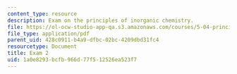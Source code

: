```yaml
---
content_type: resource
description: Exam on the principles of inorganic chemistry.
file: https://ol-ocw-studio-app-qa.s3.amazonaws.com/courses/5-04-principles-of-inorganic-chemistry-ii-fall-2008/1a0e8293bcfb966d77f512526ea523f7_exam2.pdf
file_type: application/pdf
parent_uid: 428c0911-b4a9-dfbc-02bc-4209dbd31fc4
resourcetype: Document
title: Exam 2
uid: 1a0e8293-bcfb-966d-77f5-12526ea523f7
---
```

